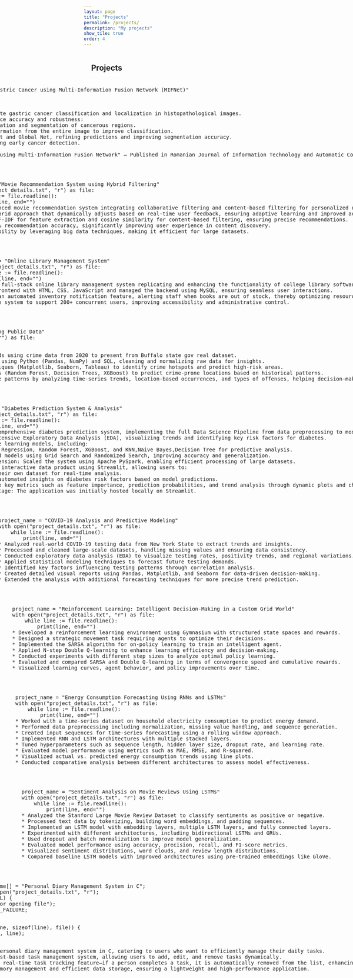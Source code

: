 ```yaml
---
layout: page
title: "Projects"
permalink: /projects/
description: "My projects"
show_tile: true
order: 4
---
```


<div style="padding-left: 20px;">
  <h2 style="border-bottom: 2px solid white; padding-bottom: 5px; display: inline-block;">Projects</h2>
</div>

<div class="projects-container">
  <!-- Project 1 -->
  <div class="project-box">
    <div class="project-content">
      <pre>
<span class="project-name">project_name = "Classification and Localization of Gastric Cancer using Multi-Information Fusion Network (MIFNet)"</span>
<span class="code-white">with open("project_details.txt", "r") as file:</span>
<span class="code-white">    while line := file.readline():</span>
<span class="code-white">        print(line, end="")</span>
<span>* Developed a deep learning model (MIFNet) for accurate gastric cancer classification and localization in histopathological images.</span>
<span>* MIFNet integrates three specialized models to enhance accuracy and robustness:</span>
<span>    * Multi-Task Net: Performs simultaneous classification and segmentation of cancerous regions.</span>
<span>    * Global Net: Captures high-level contextual information from the entire image to improve classification.</span>
<span>    * Fusion Net: Combines outputs from Multi-Task Net and Global Net, refining predictions and improving segmentation accuracy.</span>
<span>* Achieved a 98% accuracy rate, significantly improving early cancer detection.</span>
<span>* Publication:</span>
<span>* "Classification and Localization of Gastric Cancer using Multi-Information Fusion Network" – Published in Romanian Journal of Information Technology and Automatic Control, ISSN 1220-1758, vol. 33(4), pp. 109-120, 2023.</span>
      </pre>
    </div>
  </div>

  <!-- Project 2 -->
  <div class="project-box">
    <div class="project-content">
      <pre>
<span class="project-name">project_name = "Movie Recommendation System using Hybrid Filtering"</span>
<span class="code-white">with open("project_details.txt", "r") as file:</span>
<span class="code-white">    while line := file.readline():</span>
<span class="code-white">        print(line, end="")</span>
<span>* Built an advanced movie recommendation system integrating collaborative filtering and content-based filtering for personalized recommendations.</span>
<span>* Designed a hybrid approach that dynamically adjusts based on real-time user feedback, ensuring adaptive learning and improved accuracy.</span>
<span>* Implemented TF-IDF for feature extraction and cosine similarity for content-based filtering, ensuring precise recommendations.</span>
<span>* Achieved a 92% recommendation accuracy, significantly improving user experience in content discovery.</span>
<span>* Ensured scalability by leveraging big data techniques, making it efficient for large datasets.</span>
      </pre>
    </div>
  </div>

  <!-- Project 3 -->
  <div class="project-box">
    <div class="project-content">
      <pre>
<span class="project-name">project_name = "Online Library Management System"</span>
<span class="code-white">with open("project_details.txt", "r") as file:</span>
<span class="code-white">    while line := file.readline():</span>
<span class="code-white">        print(line, end="")</span>
<span>* Developed a full-stack online library management system replicating and enhancing the functionality of college library software.</span>
<span>* Built the frontend with HTML, CSS, JavaScript and managed the backend using MySQL, ensuring seamless user interactions.</span>
<span>* Introduced an automated inventory notification feature, alerting staff when books are out of stock, thereby optimizing resource management.</span>
<span>* Designed the system to support 200+ concurrent users, improving accessibility and administrative control.</span>
      </pre>
    </div>
  </div>

  <!-- Project 4 -->
  <div class="project-box">
    <div class="project-content">
      <pre>
<span class="project-name">project_name = "Crime Analysis using Public Data"</span>
<span class="code-white">with open("project_details.txt", "r") as file:</span>
<span class="code-white">    while line := file.readline():</span>
<span class="code-white">        print(line, end="")</span>
<span>* Analyzed crime patterns and trends using crime data from 2020 to present from Buffalo state gov real dataset.</span>
<span>* Processed large-scale crime data using Python (Pandas, NumPy) and SQL, cleaning and normalizing raw data for insights.</span>
<span>* Applied data visualization techniques (Matplotlib, Seaborn, Tableau) to identify crime hotspots and predict high-risk areas.</span>
<span>* Leveraged machine learning models (Random Forest, Decision Trees, XGBoost) to predict crime-prone locations based on historical patterns.</span>
<span>* Key Insight: Identified key crime patterns by analyzing time-series trends, location-based occurrences, and types of offenses, helping decision-makers understand crime distribution.</span>
      </pre>
    </div>
  </div>

  <!-- Project 5 -->
  <div class="project-box">
    <div class="project-content">
      <pre>
<span class="project-name">project_name = "Diabetes Prediction System & Analysis"</span>
<span class="code-white">with open("project_details.txt", "r") as file:</span>
<span class="code-white">    while line := file.readline():</span>
<span class="code-white">        print(line, end="")</span>
<span>* Designed a comprehensive diabetes prediction system, implementing the full Data Science Pipeline from data preprocessing to model deployment.</span>
<span>* Conducted extensive Exploratory Data Analysis (EDA), visualizing trends and identifying key risk factors for diabetes.</span>
<span>* Built machine learning models, including:</span>
<span>    * Logistic Regression, Random Forest, XGBoost, and KNN,Naive Bayes,Decision Tree for predictive analysis.</span>
<span>    * Optimized models using Grid Search and Randomized Search, improving accuracy and generalization.</span>
<span>* Big Data Extension: Scaled the system using Apache PySpark, enabling efficient processing of large datasets.</span>
<span>* Developed an interactive data product using Streamlit, allowing users to:</span>
<span>    * Upload their own dataset for real-time analysis.</span>
<span>    * Receive automated insights on diabetes risk factors based on model predictions.</span>
<span>    * Visualize key metrics such as feature importance, prediction probabilities, and trend analysis through dynamic plots and charts.</span>
<span>* Deployment Stage: The application was initially hosted locally on Streamlit.</span>
      </pre>
    </div>
  </div>

  <!-- Project 6 -->
  <div class="project-box">
    <div class="project-content">
      <pre>
<span class="project-name">project_name = "COVID-19 Analysis and Predictive Modeling"</span>
<span class="code-white">with open("project_details.txt", "r") as file:</span>
<span class="code-white">    while line := file.readline():</span>
<span class="code-white">        print(line, end="")</span>
<span>* Analyzed real-world COVID-19 testing data from New York State to extract trends and insights.</span>
<span>* Processed and cleaned large-scale datasets, handling missing values and ensuring data consistency.</span>
<span>* Conducted exploratory data analysis (EDA) to visualize testing rates, positivity trends, and regional variations.</span>
<span>* Applied statistical modeling techniques to forecast future testing demands.</span>
<span>* Identified key factors influencing testing patterns through correlation analysis.</span>
<span>* Created detailed visual reports using Pandas, Matplotlib, and Seaborn for data-driven decision-making.</span>
<span>* Extended the analysis with additional forecasting techniques for more precise trend prediction.</span>
      </pre>
    </div>
  </div>

  <!-- Project 7 -->
  <div class="project-box">
    <div class="project-content">
      <pre>
<span class="project-name">project_name = "Reinforcement Learning: Intelligent Decision-Making in a Custom Grid World"</span>
<span class="code-white">with open("project_details.txt", "r") as file:</span>
<span class="code-white">    while line := file.readline():</span>
<span class="code-white">        print(line, end="")</span>
<span>* Developed a reinforcement learning environment using Gymnasium with structured state spaces and rewards.</span>
<span>* Designed a strategic movement task requiring agents to optimize their decisions.</span>
<span>* Implemented the SARSA algorithm for on-policy learning to train an intelligent agent.</span>
<span>* Applied N-step Double Q-learning to enhance learning efficiency and decision-making.</span>
<span>* Conducted experiments with different step sizes to analyze optimal policy learning.</span>
<span>* Evaluated and compared SARSA and Double Q-learning in terms of convergence speed and cumulative rewards.</span>
<span>* Visualized learning curves, agent behavior, and policy improvements over time.</span>
      </pre>
    </div>
  </div>

  <!-- Project 8 -->
  <div class="project-box">
    <div class="project-content">
      <pre>
<span class="project-name">project_name = "Energy Consumption Forecasting Using RNNs and LSTMs"</span>
<span class="code-white">with open("project_details.txt", "r") as file:</span>
<span class="code-white">    while line := file.readline():</span>
<span class="code-white">        print(line, end="")</span>
<span>* Worked with a time-series dataset on household electricity consumption to predict energy demand.</span>
<span>* Performed data preprocessing including normalization, missing value handling, and sequence generation.</span>
<span>* Created input sequences for time-series forecasting using a rolling window approach.</span>
<span>* Implemented RNN and LSTM architectures with multiple stacked layers.</span>
<span>* Tuned hyperparameters such as sequence length, hidden layer size, dropout rate, and learning rate.</span>
<span>* Evaluated model performance using metrics such as MAE, RMSE, and R-squared.</span>
<span>* Visualized actual vs. predicted energy consumption trends using line plots.</span>
<span>* Conducted comparative analysis between different architectures to assess model effectiveness.</span>
      </pre>
    </div>
  </div>

  <!-- Project 9 -->
  <div class="project-box">
    <div class="project-content">
      <pre>
<span class="project-name">project_name = "Sentiment Analysis on Movie Reviews Using LSTMs"</span>
<span class="code-white">with open("project_details.txt", "r") as file:</span>
<span class="code-white">    while line := file.readline():</span>
<span class="code-white">        print(line, end="")</span>
<span>* Analyzed the Stanford Large Movie Review Dataset to classify sentiments as positive or negative.</span>
<span>* Processed text data by tokenizing, building word embeddings, and padding sequences.</span>
<span>* Implemented an LSTM model with embedding layers, multiple LSTM layers, and fully connected layers.</span>
<span>* Experimented with different architectures, including bidirectional LSTMs and GRUs.</span>
<span>* Used dropout and batch normalization to improve model generalization.</span>
<span>* Evaluated model performance using accuracy, precision, recall, and F1-score metrics.</span>
<span>* Visualized sentiment distributions, word clouds, and review length distributions.</span>
<span>* Compared baseline LSTM models with improved architectures using pre-trained embeddings like GloVe.</span>
      </pre>
    </div>
  </div>

  <!-- Project 10 -->
  <div class="project-box">
  <div class="project-content">
    <pre>
<span class="project-name">char project_name[] = "Personal Diary Management System in C";</span>
<span class="code-white">FILE *file = fopen("project_details.txt", "r");</span>
<span class="code-white">if (file == NULL) {</span>
<span class="code-white">    perror("Error opening file");</span>
<span class="code-white">    return EXIT_FAILURE;</span>
<span>}</span>
<span>char line[256];</span>
<span>while (fgets(line, sizeof(line), file)) {</span>
<span>    printf("%s", line);</span>
<span>}</span>
<span>fclose(file);</span>
<span>* Developed a personal diary management system in C, catering to users who want to efficiently manage their daily tasks.</span>
<span>* Designed a list-based task management system, allowing users to add, edit, and remove tasks dynamically.</span>
<span>* Implemented a real-time task tracking feature—if a person completes a task, it is automatically removed from the list, enhancing productivity.</span>
<span>* Focused on memory management and efficient data storage, ensuring a lightweight and high-performance application.</span>
    </pre>
  </div>
</div>
<style>
  .projects-container {
  display: flex;
  flex-wrap: wrap;
  gap: 20px;
  justify-content: center;
}

.project-box {
  width: 100%;
  max-width: 700px;
  background: #1e1e1e; /* Dark background for code-like appearance */
  border-radius: 10px;
  box-shadow: 0 4px 8px rgba(0, 0, 0, 0.1);
  padding: 20px;
  margin-bottom: 20px;
  color:rgb(219, 175, 175); /* Light text color for contrast */
  font-family: 'Courier New', monospace;
  opacity: 0; /* Initially hidden */
  transform: translateY(20px); /* Slightly shifted down */
  transition: opacity 0.5s ease, transform 0.5s ease;
}

.project-box.visible {
  opacity: 1; /* Fully visible */
  transform: translateY(0); /* Move to original position */
}

.project-content pre {
  margin: 0;
  white-space: pre-wrap;
  word-wrap: break-word;
}

.project-name {
  color: #4ec9b0; /* Teal color for project names */
  font-family: 'Consolas', monospace; /* Different font for project names */
  font-weight: bold;
}

/* Letter-by-letter animation */
.project-content pre span {
  opacity: 0;
  display: inline-block;
}

.project-content pre span.visible {
  opacity: 1;
  animation: fadeIn 0.5s ease forwards;
}

@keyframes fadeIn {
  to {
    opacity: 1;
  }
}
</style>